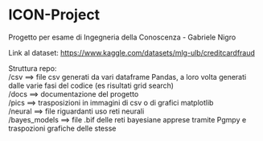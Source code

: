 # ICON-Project
Progetto per esame di Ingegneria della Conoscenza - Gabriele Nigro<br />

Link al dataset: https://www.kaggle.com/datasets/mlg-ulb/creditcardfraud<br />

Struttura repo:<br />
  /csv ==> file csv generati da vari dataframe Pandas, a loro volta generati dalle varie fasi del codice (es risultati grid search)<br />
  /docs ==> documentazione del progetto<br />
  /pics ==> trasposizioni in immagini di csv o di grafici matplotlib<br />
  /neural ==> file riguardanti uso reti neurali<br />
  /bayes_models ==> file .bif delle reti bayesiane apprese tramite Pgmpy e traspozioni grafiche delle stesse<br />
